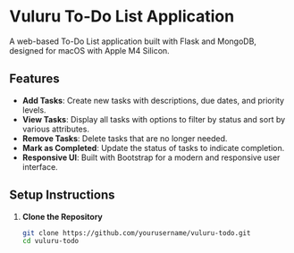 # Vuluru To-Do List Application

A web-based To-Do List application built with Flask and MongoDB, designed for macOS with Apple M4 Silicon.

## Features

- **Add Tasks**: Create new tasks with descriptions, due dates, and priority levels.
- **View Tasks**: Display all tasks with options to filter by status and sort by various attributes.
- **Remove Tasks**: Delete tasks that are no longer needed.
- **Mark as Completed**: Update the status of tasks to indicate completion.
- **Responsive UI**: Built with Bootstrap for a modern and responsive user interface.

## Setup Instructions

1. **Clone the Repository**

   ```bash
   git clone https://github.com/yourusername/vuluru-todo.git
   cd vuluru-todo